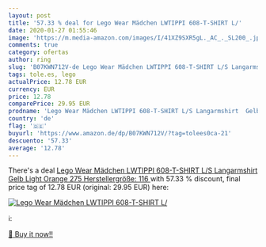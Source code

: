 ```yaml
---
layout: post
title: '57.33 % deal for Lego Wear Mädchen LWTIPPI 608-T-SHIRT L/'
date: 2020-01-27 01:55:46
image: 'https://m.media-amazon.com/images/I/41XZ9SXR5gL._AC_._SL200_.jpg'
comments: true
category: ofertas
author: ring
slug: 'B07KWN712V-de Lego Wear Mädchen LWTIPPI 608-T-SHIRT L/S Langarmshirt...'
tags: tole.es, lego
actualPrice: 12.78 EUR
currency: EUR
price: 12.78
comparePrice: 29.95 EUR
prodname: 'Lego Wear Mädchen LWTIPPI 608-T-SHIRT L/S Langarmshirt  Gelb  Light Orange 275    Herstellergröße: 116 '
country: 'de'
flag: '🇩🇪'
buyurl: 'https://www.amazon.de/dp/B07KWN712V/?tag=tolees0ca-21'
descuento: '57.33'
average: '12.78'
---
```


There's a deal [Lego Wear Mädchen LWTIPPI 608-T-SHIRT L/S Langarmshirt  Gelb  Light Orange 275    Herstellergröße: 116 ](https://www.amazon.de/dp/B07KWN712V/?tag=tolees0ca-21)  with  57.33 % discount, final price tag of  12.78 EUR (original: 29.95 EUR) here:

[![Lego Wear Mädchen LWTIPPI 608-T-SHIRT L/](https://m.media-amazon.com/images/I/41XZ9SXR5gL._AC_._SL200_.jpg)](https://www.amazon.de/dp/B07KWN712V/?tag=tolees0ca-21)

ℹ️:


[🛒 Buy it now!!](https://www.amazon.de/dp/B07KWN712V/?tag=tolees0ca-21)
